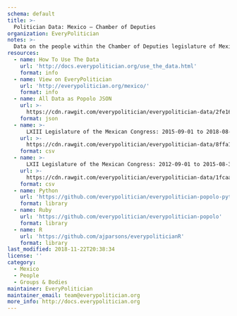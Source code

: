 ```yaml
---
schema: default
title: >-
  Politician Data: Mexico — Chamber of Deputies
organization: EveryPolitician
notes: >-
  Data on the people within the Chamber of Deputies legislature of Mexico.
resources:
  - name: How To Use The Data
    url: 'http://docs.everypolitician.org/use_the_data.html'
    format: info
  - name: View on EveryPolitician
    url: 'http://everypolitician.org/mexico/'
    format: info
  - name: All Data as Popolo JSON
    url: >-
      https://cdn.rawgit.com/everypolitician/everypolitician-data/2fe16fc811c42baa4080726e30eee8e0753ce1a6/data/Mexico/Deputies/ep-popolo-v1.0.json
    format: json
  - name: >-
      LXIII Legislature of the Mexican Congress: 2015-09-01 to 2018-08-31
    url: >-
      https://cdn.rawgit.com/everypolitician/everypolitician-data/8ffa1824656f5ad93d6af18adc45d494230d6dba/data/Mexico/Deputies/term-63.csv
    format: csv
  - name: >-
      LXII Legislature of the Mexican Congress: 2012-09-01 to 2015-08-31
    url: >-
      https://cdn.rawgit.com/everypolitician/everypolitician-data/1fcaa8796100382309a6eb89821be3fa1f55cf43/data/Mexico/Deputies/term-62.csv
    format: csv
  - name: Python
    url: 'https://github.com/everypolitician/everypolitician-popolo-python'
    format: library
  - name: Ruby
    url: 'https://github.com/everypolitician/everypolitician-popolo'
    format: library
  - name: R
    url: 'https://github.com/ajparsons/everypoliticianR'
    format: library
last_modified: 2018-11-22T20:38:34
license: ''
category:
  - Mexico
  - People
  - Groups & Bodies
maintainer: EveryPolitician
maintainer_email: team@everypolitician.org
more_info: http://docs.everypolitician.org
---
```

